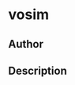 # vosim

## Author

<!-- Insert Your Name Here -->

## Description

<!-- Describe your example here -->
